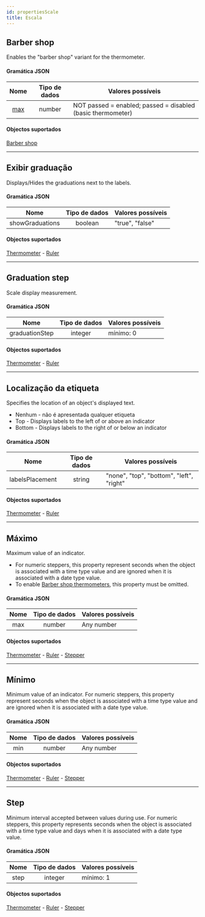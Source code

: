 ```yaml
---
id: propertiesScale
title: Escala
---
```


## Barber shop

Enables the "barber shop" variant for the thermometer.

#### Gramática JSON

|      Nome       | Tipo de dados | Valores possíveis                                           |
|:---------------:|:-------------:| ----------------------------------------------------------- |
| [max](#maximum) |    number     | NOT passed = enabled; passed = disabled (basic thermometer) |

#### Objectos suportados

[Barber shop](progressIndicator.md#barber-shop)

---

## Exibir graduação

Displays/Hides the graduations next to the labels.

#### Gramática JSON

|      Nome       | Tipo de dados | Valores possíveis |
|:---------------:|:-------------:| ----------------- |
| showGraduations |    boolean    | "true", "false"   |

#### Objectos suportados

[Thermometer](progressIndicator.md#thermometer) - [Ruler](ruler.md#ruler)

---

## Graduation step

Scale display measurement.

#### Gramática JSON

|      Nome      | Tipo de dados | Valores possíveis |
|:--------------:|:-------------:| ----------------- |
| graduationStep |    integer    | mínimo: 0         |

#### Objectos suportados

[Thermometer](progressIndicator.md#thermometer) - [Ruler](ruler.md#ruler)

---

## Localização da etiqueta

Specifies the location of an object's displayed text.

* Nenhum - não é apresentada qualquer etiqueta
* Top - Displays labels to the left of or above an indicator
* Bottom - Displays labels to the right of or below an indicator

#### Gramática JSON

|      Nome       | Tipo de dados | Valores possíveis                        |
|:---------------:|:-------------:| ---------------------------------------- |
| labelsPlacement |    string     | "none", "top", "bottom", "left", "right" |

#### Objectos suportados

[Thermometer](progressIndicator.md#thermometer) - [Ruler](ruler.md#ruler)

---

## Máximo

Maximum value of an indicator.

* For numeric steppers, this property represent seconds when the object is associated with a time type value and are ignored when it is associated with a date type value.
* To enable [Barber shop thermometers](progressIndicator.md#barber-shop), this property must be omitted.

#### Gramática JSON

| Nome | Tipo de dados | Valores possíveis |
|:----:|:-------------:| ----------------- |
| max  |    number     | Any number        |

#### Objectos suportados

[Thermometer](progressIndicator.md#thermometer) - [Ruler](ruler.md#ruler) - [Stepper](stepper.md#stepper)


---

## Mínimo

Minimum value of an indicator. For numeric steppers, this property represent seconds when the object is associated with a time type value and are ignored when it is associated with a date type value.

#### Gramática JSON

| Nome | Tipo de dados | Valores possíveis |
|:----:|:-------------:| ----------------- |
| min  |    number     | Any number        |

#### Objectos suportados

[Thermometer](progressIndicator.md#thermometer) - [Ruler](ruler.md#ruler) - [Stepper](stepper.md#stepper)

---

## Step

Minimum interval accepted between values during use. For numeric steppers, this property represents seconds when the object is associated with a time type value and days when it is associated with a date type value.

#### Gramática JSON

| Nome | Tipo de dados | Valores possíveis |
|:----:|:-------------:| ----------------- |
| step |    integer    | mínimo: 1         |

#### Objectos suportados

[Thermometer](progressIndicator.md#thermometer) - [Ruler](ruler.md#ruler) - [Stepper](stepper.md#stepper)
